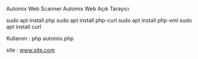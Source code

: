 Automix Web Scanner Automix Web Açık Tarayıcı

sudo apt install php
sudo apt install php-curl
sudo apt install php-xml
sudo apt install curl

Kullanım : php automix.php

site : www.site.com
